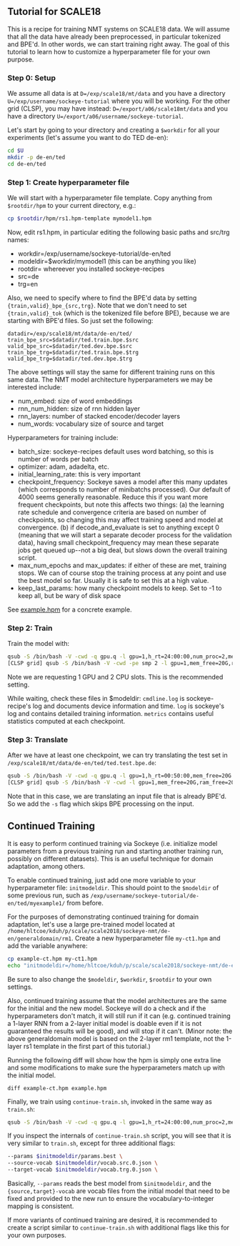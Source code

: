 ## Tutorial for SCALE18 

This is a recipe for training NMT systems on SCALE18 data. 
We will assume that all the data have already been preprocessed, in particular tokenized and BPE'd. In other words, we can start training right away. The goal of this tutorial to learn how to customize a hyperparameter file for your own purpose. 


### Step 0: Setup

We assume all data is at `D=/exp/scale18/mt/data` and you have a directory `U=/exp/username/sockeye-tutorial` where you will be working. For the other grid (CLSP), you may have instead: `D=/export/a06/scale18mt/data` and you have a directory `U=/export/a06/username/sockeye-tutorial`.

Let's start by going to your directory and creating a `$workdir` for all your experiments (let's assume you want to do TED de-en):

```bash
cd $U
mkdir -p de-en/ted
cd de-en/ted
```

### Step 1: Create hyperparameter file

We will start with a hyperparameter file template. Copy anything from `$rootdir/hpm` to your current directory, e.g.:

```bash
cp $rootdir/hpm/rs1.hpm-template mymodel1.hpm
```

Now, edit rs1.hpm, in particular editing the following basic paths and src/trg names:

* workdir=/exp/username/sockeye-tutorial/de-en/ted
* modeldir=$workdir/mymodel1 (this can be anything you like)
* rootdir= whereever you installed sockeye-recipes
* src=de
* trg=en

Also, we need to specify where to find the BPE'd data by setting `{train,valid}_bpe_{src,trg}`. Note that we don't need to set `{train,valid}_tok` (which is the tokenized file before BPE), because we are starting with BPE'd files. So just set the following:

```
datadir=/exp/scale18/mt/data/de-en/ted/
train_bpe_src=$datadir/ted.train.bpe.$src
valid_bpe_src=$datadir/ted.dev.bpe.$src
train_bpe_trg=$datadir/ted.train.bpe.$trg
valid_bpe_trg=$datadir/ted.dev.bpe.$trg
```

The above settings will stay the same for different training runs on this same data. The NMT model architecture hyperparameters we may be interested include:

* num_embed: size of word embeddings
* rnn_num_hidden: size of rnn hidden layer
* rnn_layers: number of stacked encoder/decoder layers
* num_words: vocabulary size of source and target

Hyperparameters for training include: 
* batch_size: sockeye-recipes default uses word batching, so this is number of words per batch
* optimizer: adam, adadelta, etc.
* initial_learning_rate: this is very important
* checkpoint_frequency: Sockeye saves a model after this many updates (which corresponds to number of minibatchs processed). Our default of 4000 seems generally reasonable. Reduce this if you want more frequent checkpoints, but note this affects two things: (a) the learning rate schedule and convergence criteria are based on number of checkpoints, so changing this may affect training speed and model at convergence. (b) if decode_and_evaluate is set to anything except 0 (meaning that we will start a separate decoder process for the validation data), having small checkpoint_frequency may mean these separate jobs get queued up--not a big deal, but slows down the overall training script. 
* max_num_epochs and max_updates: if either of these are met, training stops. We can of course stop the training process at any point and use the best model so far. Usually it is safe to set this at a high value. 
* keep_last_params: how many checkpoint models to keep. Set to -1 to keep all, but be wary of disk space

See [example.hpm](example.hpm) for a concrete example. 

### Step 2: Train

Train the model with:
```bash
qsub -S /bin/bash -V -cwd -q gpu.q -l gpu=1,h_rt=24:00:00,num_proc=2,mem_free=20G -j y path/to/sockeye-recipes/scripts/train.sh -p mymodel1.hpm -e sockeye_gpu
[CLSP grid] qsub -S /bin/bash -V -cwd -pe smp 2 -l gpu=1,mem_free=20G,ram_free=20G -j y path/to/sockeye-recipes/scripts/train.sh -p mymodel1.hpm -e sockeye_gpu

```

Note we are requesting 1 GPU and 2 CPU slots. This is the recommended setting. 

While waiting, check these files in $modeldir: `cmdline.log` is sockeye-recipe's log and documents device information and time. `log` is sockeye's log and contains detailed training information. `metrics` contains useful statistics computed at each checkpoint. 

### Step 3: Translate

After we have at least one checkpoint, we can try translating the test set in `/exp/scale18/mt/data/de-en/ted/ted.test.bpe.de`:

```bash
qsub -S /bin/bash -V -cwd -q gpu.q -l gpu=1,h_rt=00:50:00,mem_free=20G -j y path/to/sockeye-recipes/scripts/translate.sh -i /exp/scale18/mt/data/de-en/ted/ted.test.bpe.de -o mymodel1/ted.test.tok.en.1best -p mymodel1.hpm -e sockeye_gpu -s
[CLSP grid] qsub -S /bin/bash -V -cwd -l gpu=1,mem_free=20G,ram_free=20G -j y path/to/sockeye-recipes/scripts/translate.sh -i /exp/scale18/mt/data/de-en/ted/ted.test.bpe.de -o mymodel1/ted.test.tok.en.1best -p mymodel1.hpm -e sockeye_gpu -s
```

Note that in this case, we are translating an input file that is already BPE'd. So we add the `-s` flag which skips BPE processing on the input. 

## Continued Training

It is easy to perform continued training via Sockeye (i.e. initialize model parameters from a previous training run and starting another training run, possibly on different datasets). This is an useful technique for domain adaptation, among others.

To enable continued training, just add one more variable to your hyperparameter file: `initmodeldir`. This should point to the `$modeldir` of some previous run, such as `/exp/username/sockeye-tutorial/de-en/ted/myexample1/` from before. 

For the purposes of demonstrating continued training for domain adaptation, let's use a large pre-trained model located at `/home/hltcoe/kduh/p/scale/scale2018/sockeye-nmt/de-en/generaldomain/rm1`. Create a new hyperparameter file `my-ct1.hpm` and add the variable anywhere:

```bash
cp example-ct.hpm my-ct1.hpm
echo "initmodeldir=/home/hltcoe/kduh/p/scale/scale2018/sockeye-nmt/de-en/generaldomain/rm1" >> my-ct1.hpm
```

Be sure to also change the `$modeldir`, `$workdir`, `$rootdir` to your own settings. 

Also, continued training assume that the model architectures are the same for the initial and the new model. Sockeye will do a check and if the hyperparameters don't match, it will still run if it can (e.g. continued training a 1-layer RNN from a 2-layer initial model is doable even if it is not guaranteed the results will be good), and will stop if it can't. (Minor note: the above generaldomain model is based on the 2-layer rm1 template, not the 1-layer rs1 template in the first part of this tutorial.)

Running the following diff will show how the hpm is simply one extra line and some modifications to make sure the hyperparameters match up with the initial model. 
```
diff example-ct.hpm example.hpm
```

Finally, we train using `continue-train.sh`, invoked in the same way as `train.sh`:

```bash
qsub -S /bin/bash -V -cwd -q gpu.q -l gpu=1,h_rt=24:00:00,num_proc=2,mem_free=20G -j y path/to/sockeye-recipes/scripts/continue-train.sh -p my-ct1.hpm -e sockeye_gpu
```

If you inspect the internals of `continue-train.sh` script, you will see that it is very similar to `train.sh`, except for three additional flags:

```bash
--params $initmodeldir/params.best \
--source-vocab $initmodeldir/vocab.src.0.json \
--target-vocab $initmodeldir/vocab.trg.0.json \
```

Basically, `--params` reads the best model from `$initmodeldir`, and the `{source,target}-vocab` are vocab files from the initial model that need to be fixed and provided to the new run to ensure the vocabulary-to-integer mapping is consistent. 

If more variants of continued training are desired, it is recommended to create a script similar to `continue-train.sh` with additional flags like this for your own purposes. 